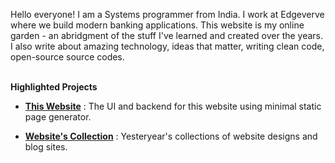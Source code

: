 Hello everyone! I am a Systems programmer from India. I work at Edgeverve where we build modern banking applications. This website is my online garden - an abridgment of the stuff I've learned and created over the years. I also write about amazing technology, ideas that matter, writing clean code, open-source source codes.

<br>
<b class="high">Highlighted Projects</b>     
<div class ="grid">
 <div class="cell -6of12">
	<ul>
		<li>
			<a href="https://gitlab.com/niharokz/nihars.com"><b>This Website</b></a> : The UI and backend for this website using minimal static page generator. 
		</li>
	</ul>
 </div>
 <div class="cell -6of12">
	<ul>
		<li>
			<a href="/project/website_collection.html"><b>Website's Collection</b></a> : Yesteryear's collections of website designs and blog sites.
		</li>
	</ul>
 </div>
</div>
